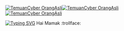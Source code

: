 [![TemuanCyber OrangAsli](https://img.shields.io/badge/TemuanCyber-blue)](https://heylink.me/temuancyber/)[![TemuanCyber OrangAsli](https://img.shields.io/badge/OrangAsli-black)](https://example.com/)[![TemuanCyber OrangAsli](https://img.shields.io/badge/Cybersecurity-grey)](https://example.com/)

[![Typing SVG](https://readme-typing-svg.demolab.com?font=Concert+One&size=50&duration=100&pause=100&color=004AF7D8&center=true&multiline=true&repeat=false&width=430&height=67&lines=Selamat+Datang+!+)](https://git.io/typing-svg)
Hai Mamak :trollface:
